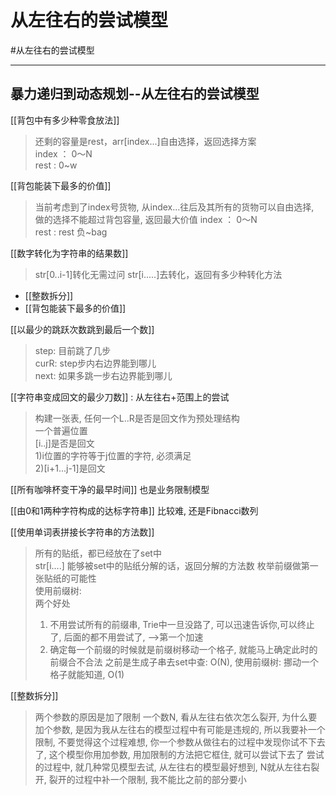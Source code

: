 # 从左往右的尝试模型

#从左往右的尝试模型 


---
## 暴力递归到动态规划--从左往右的尝试模型

[[背包中有多少种零食放法]]   
>还剩的容量是rest，arr[index...]自由选择，返回选择方案  
index ： 0～N  
rest : 0~w  

[[背包能装下最多的价值]]  
>当前考虑到了index号货物, 从index...往后及其所有的货物可以自由选择,  
做的选择不能超过背包容量,   返回最大价值
index ： 0～N  
rest : rest 负~bag

[[数字转化为字符串的结果数]]   
>str[0..i-1]转化无需过问
str[i.....]去转化，返回有多少种转化方法


- [[整数拆分]]
- [[背包能装下最多的价值]]   


[[以最少的跳跃次数跳到最后一个数]]   
>step: 目前跳了几步  
curR: step步内右边界能到哪儿  
next: 如果多跳一步右边界能到哪儿


[[字符串变成回文的最少刀数]] : 从左往右+范围上的尝试    
>构建一张表, 任何一个L..R是否是回文作为预处理结构  
>一个普遍位置  
[i..j]是否是回文  
1)i位置的字符等于j位置的字符, 必须满足  
2)[i+1...j-1]是回文  

[[所有咖啡杯变干净的最早时间]] 也是业务限制模型    


[[由0和1两种字符构成的达标字符串]]  比较难, 还是Fibnacci数列    


[[使用单词表拼接长字符串的方法数]]   
>所有的贴纸，都已经放在了set中   
>str[i....] 能够被set中的贴纸分解的话，返回分解的方法数
>枚举前缀做第一张贴纸的可能性  
>使用前缀树:   
>两个好处
>1. 不用尝试所有的前缀串, Trie中一旦没路了, 可以迅速告诉你,可以终止了, 后面的都不用尝试了, -->第一个加速
>2. 确定每一个前缀的时候就是前缀树移动一个格子, 就能马上确定此时的前缀合不合法
   之前是生成子串去set中查: O(N), 使用前缀树: 挪动一个格子就能知道, O(1)


[[整数拆分]]
>两个参数的原因是加了限制
>一个数N, 看从左往右依次怎么裂开, 为什么要加个参数, 是因为我从左往右的模型过程中有可能是违规的, 所以我要补一个限制, 不要觉得这个过程难想, 你一个参数从做往右的过程中发现你试不下去了,  这个模型你用加参数, 用加限制的方法把它框住, 就可以尝试下去了
>尝试的过程中, 就几种常见模型去试, 从左往右的模型最好想到, N就从左往右裂开, 裂开的过程中补一个限制, 我不能比之前的部分要小
